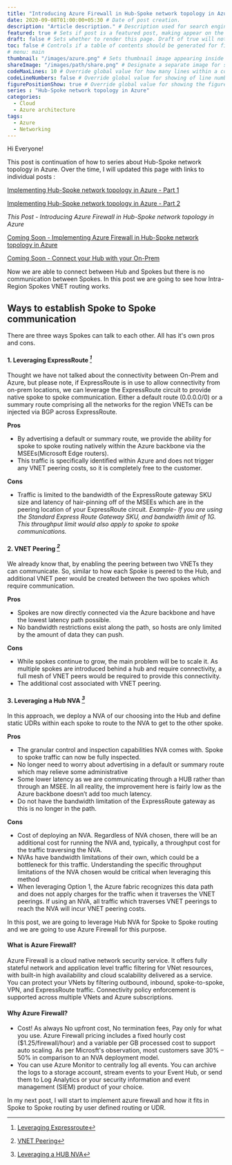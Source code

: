 ```yaml
---
title: "Introducing Azure Firewall in Hub-Spoke network topology in Azure" # Title of the blog post.
date: 2020-09-08T01:00:00+05:30 # Date of post creation.
description: "Article description." # Description used for search engine.
featured: true # Sets if post is a featured post, making appear on the home page side bar.
draft: false # Sets whether to render this page. Draft of true will not be rendered.
toc: false # Controls if a table of contents should be generated for first-level links automatically.
# menu: main
thumbnail: "/images/azure.png" # Sets thumbnail image appearing inside card on homepage.
shareImage: "/images/path/share.png" # Designate a separate image for social media sharing.
codeMaxLines: 10 # Override global value for how many lines within a code block before auto-collapsing.
codeLineNumbers: false # Override global value for showing of line numbers within code block.
figurePositionShow: true # Override global value for showing the figure label.
series : "Hub-Spoke network topology in Azure"
categories:
  - Cloud
  - Azure architecture
tags:
  - Azure
  - Networking
---
```


Hi Everyone!

This post is continuation of how to series about Hub-Spoke network topology in Azure. Over the time, I will updated this page with links to individual posts : 

[Implementing Hub-Spoke network topology in Azure - Part 1](/post/implementing-hub-spoke-network-topology-in-azure-part1) 

[Implementing Hub-Spoke network topology in Azure - Part 2](/post/implementing-hub-spoke-network-topology-in-azure-part2) 

_This Post - Introducing Azure Firewall in Hub-Spoke network topology in Azure_

[Coming Soon - Implementing Azure Firewall in Hub-Spoke network topology in Azure](#) 

[Coming Soon - Connect your Hub with your On-Prem](#) 

Now we are able to connect between Hub and Spokes but there is no communication between Spokes. In this post we are going to see how Intra-Region Spokes VNET routing works. 

## Ways to establish Spoke to Spoke communication 

There are three ways Spokes can talk to each other. All has it's own pros and cons.

#### 1. Leveraging ExpressRoute <cite>[^1]</cite>
  Thought we have not talked about the connectivity between On-Prem and Azure, but please note, if ExpressRoute is in use to allow connectivity from on-prem locations, we can leverage the ExpressRoute circuit to provide native spoke to spoke communication. Either a default route (0.0.0.0/0) or a summary route comprising all the networks for the region VNETs can be injected via BGP across ExpressRoute.

[^1]:  [Leveraging Expressroute](https://github.com/microsoft/Common-Design-Principles-for-a-Hub-and-Spoke-VNET-Archiecture#option-1-leveraging-expressroute)

__Pros__
* By advertising a default or summary route, we provide the ability for spoke to spoke routing natively within the Azure backbone via the MSEEs(Microsoft Edge routers).
* This traffic is specifically identified within Azure and does not trigger any VNET peering costs, so it is completely free to the customer.

__Cons__
* Traffic is limited to the bandwidth of the ExpressRoute gateway SKU size and latency of hair-pinning off of the MSEEs which are in the peering location of your ExpressRoute circuit.
  _Example- If you are using the Standard Express Route Gateway SKU, and bandwidth limit of 1G. This throughput limit would also apply to spoke to spoke communications._ 


#### 2. VNET Peering <cite>[^2]</cite>
We already know that, by enabling the peering between two VNETs they can communicate. So, similar to how each Spoke is peered to the Hub, and additional VNET peer would be created between the two spokes which require communication.
 
__Pros__
* Spokes are now directly connected via the Azure backbone and have the lowest latency path possible.
* No bandwidth restrictions exist along the path, so hosts are only limited by the amount of data they can push.

__Cons__
* While spokes continue to grow, the main problem will be to scale it.  As multiple spokes are introduced behind a hub and require connectivity, a full mesh of VNET peers would be required to provide this connectivity.
* The additional cost associated with VNET peering.
 
 [^2]:  [VNET Peering](https://github.com/microsoft/Common-Design-Principles-for-a-Hub-and-Spoke-VNET-Archiecture#option-3-vnet-peering)
 

 
#### 3. Leveraging a Hub NVA <cite>[^3]</cite>
In this approach, we deploy a NVA of our choosing into the Hub and define static UDRs within each spoke to route to the NVA to get to the other spoke.

__Pros__
 * The granular control and inspection capabilities NVA comes with. Spoke to spoke traffic can now be fully inspected.
 * No longer need to worry about advertising in a default or summary route which may relieve some administrative
 * Some lower latency as we are communicating through a HUB rather than through an MSEE. In all reality, the improvement here is fairly low as the Azure backbone doesn’t add too much latency.
 * Do not have the bandwidth limitation of the ExpressRoute gateway as this is no longer in the path.

__Cons__
* Cost of deploying an NVA. Regardless of NVA chosen, there will be an additional cost for running the NVA and, typically, a throughput cost for the traffic traversing the NVA.
* NVAs have bandwidth limitations of their own, which could be a bottleneck for this traffic. Understanding the specific throughput limitations of the NVA chosen would be critical when leveraging this method
* When leveraging Option 1, the Azure fabric recognizes this data path and does not apply charges for the traffic when it traverses the VNET peerings. If using an NVA, all traffic which traverses VNET peerings to reach the NVA will incur VNET peering costs.

 [^3]:  [Leveraging a HUB NVA](https://github.com/microsoft/Common-Design-Principles-for-a-Hub-and-Spoke-VNET-Archiecture#option-2-leveraging-a-hub-nva)

In this post, we are going to leverage Hub NVA for Spoke to Spoke routing and we are going to use Azure Firewall for this purpose.

#### What is Azure Firewall?
Azure Firewall is a cloud native network security service. It offers fully stateful network and application level traffic filtering for VNet resources, with built-in high availability and cloud scalability delivered as a service. You can protect your VNets by filtering outbound, inbound, spoke-to-spoke, VPN, and ExpressRoute traffic. Connectivity policy enforcement is supported across multiple VNets and Azure subscriptions.


#### Why Azure Firewall?
* Cost! As always No upfront cost, No termination fees, Pay only for what you use. Azure Firewall pricing includes a fixed hourly cost ($1.25/firewall/hour) and a variable per GB processed cost to support auto scaling. As per Microsft's observation, most customers save 30% – 50% in comparison to an NVA deployment model.
* You can use Azure Monitor to centrally log all events. You can archive the logs to a storage account, stream events to your Event Hub, or send them to Log Analytics or your security information and event management (SIEM) product of your choice.

In my next post, I will start to implement azure firewall and how it fits in Spoke to Spoke routing by user defined routing or UDR.
